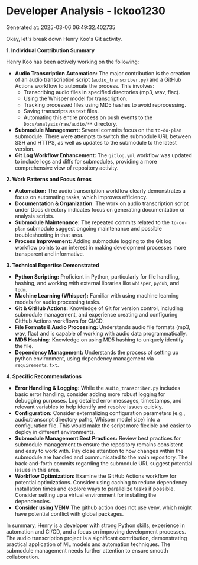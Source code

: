 # Developer Analysis - lckoo1230
Generated at: 2025-03-06 06:49:32.402735

Okay, let's break down Henry Koo's Git activity.

**1. Individual Contribution Summary**

Henry Koo has been actively working on the following:

*   **Audio Transcription Automation:**  The major contribution is the creation of an audio transcription script (`audio_transcriber.py`) and a GitHub Actions workflow to automate the process. This involves:
    *   Transcribing audio files in specified directories (mp3, wav, flac).
    *   Using the Whisper model for transcription.
    *   Tracking processed files using MD5 hashes to avoid reprocessing.
    *   Saving transcripts as text files.
    *   Automating this entire process on push events to the `Docs/analysis/raw/audio/**` directory.
*   **Submodule Management:**  Several commits focus on the `to-do-plan` submodule.  There were attempts to switch the submodule URL between SSH and HTTPS, as well as updates to the submodule to the latest version.
*   **Git Log Workflow Enhancement:**  The `gitlog.yml` workflow was updated to include logs and diffs for submodules, providing a more comprehensive view of repository activity.

**2. Work Patterns and Focus Areas**

*   **Automation:**  The audio transcription workflow clearly demonstrates a focus on automating tasks, which improves efficiency.
*   **Documentation & Organization:** The work on audio transcription script under Docs directory indicates focus on generating documentation or analysis scripts.
*   **Submodule Maintenance:** The repeated commits related to the `to-do-plan` submodule suggest ongoing maintenance and possible troubleshooting in that area.
*   **Process Improvement:**  Adding submodule logging to the Git log workflow points to an interest in making development processes more transparent and informative.

**3. Technical Expertise Demonstrated**

*   **Python Scripting:** Proficient in Python, particularly for file handling, hashing, and working with external libraries like `whisper`, `pydub`, and `tqdm`.
*   **Machine Learning (Whisper):** Familiar with using machine learning models for audio processing tasks.
*   **Git & GitHub Actions:**  Knowledge of Git for version control, including submodule management, and experience creating and configuring GitHub Actions workflows for CI/CD.
*   **File Formats & Audio Processing:**  Understands audio file formats (mp3, wav, flac) and is capable of working with audio data programmatically.
*   **MD5 Hashing:** Knowledge on using MD5 hashing to uniquely identify the file.
*   **Dependency Management:** Understands the process of setting up python environment, using dependency management via `requirements.txt`.

**4. Specific Recommendations**

*   **Error Handling & Logging:** While the `audio_transcriber.py` includes basic error handling, consider adding more robust logging for debugging purposes.  Log detailed error messages, timestamps, and relevant variables to help identify and resolve issues quickly.
*   **Configuration:** Consider externalizing configuration parameters (e.g., audio/transcript directory paths, Whisper model size) into a configuration file. This would make the script more flexible and easier to deploy in different environments.
*   **Submodule Management Best Practices:**  Review best practices for submodule management to ensure the repository remains consistent and easy to work with.  Pay close attention to how changes within the submodule are handled and communicated to the main repository.  The back-and-forth commits regarding the submodule URL suggest potential issues in this area.
*   **Workflow Optimization:**  Examine the GitHub Actions workflow for potential optimizations.  Consider using caching to reduce dependency installation times and explore ways to parallelize tasks if possible. Consider setting up a virtual environment for installing the dependencies.
*    **Consider using VENV** The github action does not use venv, which might have potential conflict with global packages.

In summary, Henry is a developer with strong Python skills, experience in automation and CI/CD, and a focus on improving development processes.  The audio transcription project is a significant contribution, demonstrating practical application of ML models and automation techniques. The submodule management needs further attention to ensure smooth collaboration.
